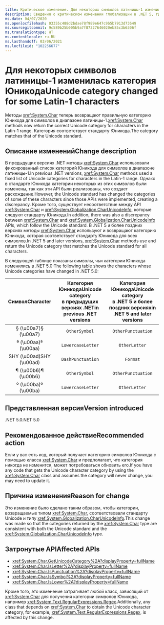 ```yaml
---
title: Критическое изменение. Для некоторых символов латиницы-1 изменилась категория Юникода
description: Сведения о критическом изменении глобализации в .NET 5, где методы char теперь возвращают правильную категорию Юникода для символов в диапазоне латиницы-1.
ms.date: 04/07/2020
ms.openlocfilehash: 03355c488d2bdae78f989e647c9b5b7913d73649
ms.sourcegitcommit: 9c589b25b005b9a7f87327646020eb85c3b6306f
ms.translationtype: HT
ms.contentlocale: ru-RU
ms.lasthandoff: 03/06/2021
ms.locfileid: "102256677"
---
```

# <a name="unicode-category-changed-for-some-latin-1-characters"></a><span data-ttu-id="45a61-103">Для некоторых символов латиницы-1 изменилась категория Юникода</span><span class="sxs-lookup"><span data-stu-id="45a61-103">Unicode category changed for some Latin-1 characters</span></span>

<span data-ttu-id="45a61-104">Методы <xref:System.Char> теперь возвращают правильную категорию Юникода для символов в диапазоне латиницы-1.</span><span class="sxs-lookup"><span data-stu-id="45a61-104"><xref:System.Char> methods now return the correct Unicode category for characters in the Latin-1 range.</span></span> <span data-ttu-id="45a61-105">Категория соответствует стандарту Юникода.</span><span class="sxs-lookup"><span data-stu-id="45a61-105">The category matches that of the Unicode standard.</span></span>

## <a name="change-description"></a><span data-ttu-id="45a61-106">Описание изменений</span><span class="sxs-lookup"><span data-stu-id="45a61-106">Change description</span></span>

<span data-ttu-id="45a61-107">В предыдущих версиях .NET методы <xref:System.Char> использовали фиксированный список категорий Юникода для символов в диапазоне латиницы-1.</span><span class="sxs-lookup"><span data-stu-id="45a61-107">In previous .NET versions, <xref:System.Char> methods used a fixed list of Unicode categories for characters in the Latin-1 range.</span></span> <span data-ttu-id="45a61-108">Однако в стандарте Юникода категории некоторых из этих символов были изменены, так как эти API были реализованы, что создает расхождение.</span><span class="sxs-lookup"><span data-stu-id="45a61-108">However, the Unicode standard has changed the categories of some of these characters since those APIs were implemented, creating a discrepancy.</span></span> <span data-ttu-id="45a61-109">Кроме того, существует несоответствие между API <xref:System.Char> и <xref:System.Globalization.CharUnicodeInfo>, которые следуют стандарту Юникода.</span><span class="sxs-lookup"><span data-stu-id="45a61-109">In addition, there was also a discrepancy between <xref:System.Char> and <xref:System.Globalization.CharUnicodeInfo> APIs, which follow the Unicode standard.</span></span> <span data-ttu-id="45a61-110">В .NET 5 и более поздних версиях методы <xref:System.Char> используют и возвращают категорию Юникода, которая соответствует стандарту Юникода для всех символов.</span><span class="sxs-lookup"><span data-stu-id="45a61-110">In .NET 5 and later versions, <xref:System.Char> methods use and return the Unicode category that matches the Unicode standard for all characters.</span></span>

<span data-ttu-id="45a61-111">В следующей таблице показаны символы, чьи категории Юникода изменились в .NET 5.0:</span><span class="sxs-lookup"><span data-stu-id="45a61-111">The following table shows the characters whose Unicode categories have changed in .NET 5.0:</span></span>

| <span data-ttu-id="45a61-112">Символ</span><span class="sxs-lookup"><span data-stu-id="45a61-112">Character</span></span>    | <span data-ttu-id="45a61-113">Категория Юникода</span><span class="sxs-lookup"><span data-stu-id="45a61-113">Unicode category</span></span><br><span data-ttu-id="45a61-114">в предыдущих версиях .NET</span><span class="sxs-lookup"><span data-stu-id="45a61-114">in previous .NET versions</span></span> | <span data-ttu-id="45a61-115">Категория Юникода</span><span class="sxs-lookup"><span data-stu-id="45a61-115">Unicode category</span></span><br><span data-ttu-id="45a61-116">в .NET 5 и более поздних версиях</span><span class="sxs-lookup"><span data-stu-id="45a61-116">in .NET 5 and later versions</span></span> |
|:------------:|:---------------------------------------------:|:--------------------------------------------------:|
| <span data-ttu-id="45a61-117">§ (\u00a7)</span><span class="sxs-lookup"><span data-stu-id="45a61-117">§ (\u00a7)</span></span>   | `OtherSymbol`                                 | `OtherPunctuation`                                 |
| <span data-ttu-id="45a61-118">ª (\u00aa)</span><span class="sxs-lookup"><span data-stu-id="45a61-118">ª (\u00aa)</span></span>   | `LowercaseLetter`                             | `OtherLetter`                                      |
| <span data-ttu-id="45a61-119">SHY (\u00ad)</span><span class="sxs-lookup"><span data-stu-id="45a61-119">SHY (\u00ad)</span></span> | `DashPunctuation`                             | `Format`                                           |
| <span data-ttu-id="45a61-120">¶ (\u00b6)</span><span class="sxs-lookup"><span data-stu-id="45a61-120">¶ (\u00b6)</span></span>   | `OtherSymbol`                                 | `OtherPunctuation`                                 |
| <span data-ttu-id="45a61-121">º (\u00ba)</span><span class="sxs-lookup"><span data-stu-id="45a61-121">º (\u00ba)</span></span>   | `LowercaseLetter`                             | `OtherLetter`                                      |

## <a name="version-introduced"></a><span data-ttu-id="45a61-122">Представленная версия</span><span class="sxs-lookup"><span data-stu-id="45a61-122">Version introduced</span></span>

<span data-ttu-id="45a61-123">.NET 5.0</span><span class="sxs-lookup"><span data-stu-id="45a61-123">.NET 5.0</span></span>

## <a name="recommended-action"></a><span data-ttu-id="45a61-124">Рекомендованное действие</span><span class="sxs-lookup"><span data-stu-id="45a61-124">Recommended action</span></span>

<span data-ttu-id="45a61-125">Если у вас есть код, который получает категорию символов Юникода с помощью класса <xref:System.Char> и предполагает, что категория никогда не изменится, может потребоваться обновить его.</span><span class="sxs-lookup"><span data-stu-id="45a61-125">If you have any code that gets the Unicode character category by using the <xref:System.Char> class and assumes the category will never change, you may need to update it.</span></span>

## <a name="reason-for-change"></a><span data-ttu-id="45a61-126">Причина изменения</span><span class="sxs-lookup"><span data-stu-id="45a61-126">Reason for change</span></span>

<span data-ttu-id="45a61-127">Это изменение было сделано таким образом, чтобы категории, возвращаемые типом <xref:System.Char>, соответствовали стандарту Unicode и типу <xref:System.Globalization.CharUnicodeInfo>.</span><span class="sxs-lookup"><span data-stu-id="45a61-127">This change was made so that the categories returned by the <xref:System.Char> type are consistent with both the Unicode standard and the <xref:System.Globalization.CharUnicodeInfo> type.</span></span>

## <a name="affected-apis"></a><span data-ttu-id="45a61-128">Затронутые API</span><span class="sxs-lookup"><span data-stu-id="45a61-128">Affected APIs</span></span>

- <xref:System.Char.GetUnicodeCategory%2A?displayProperty=fullName>
- <xref:System.Char.IsLetter%2A?displayProperty=fullName>
- <xref:System.Char.IsPunctuation%2A?displayProperty=fullName>
- <xref:System.Char.IsSymbol%2A?displayProperty=fullName>
- <xref:System.Char.IsLower%2A?displayProperty=fullName>

<span data-ttu-id="45a61-129">Кроме того, это изменение затрагивает любой класс, зависящий от <xref:System.Char> для получения категории символов Юникода, например <xref:System.Text.RegularExpressions.Regex>.</span><span class="sxs-lookup"><span data-stu-id="45a61-129">Additionally, any class that depends on <xref:System.Char> to obtain the Unicode character category, for example, <xref:System.Text.RegularExpressions.Regex>, is affected by this change.</span></span>

<!--

### Affected APIs

- `Overload:System.Char.GetUnicodeCategory`
- `Overload:System.Char.IsLetter`
- `Overload:System.Char.IsPunctuation`
- `Overload:System.Char.IsSymbol`
- `Overload:System.Char.IsLower`

### Category

- Core .NET libraries
- Globalization
-
-->
